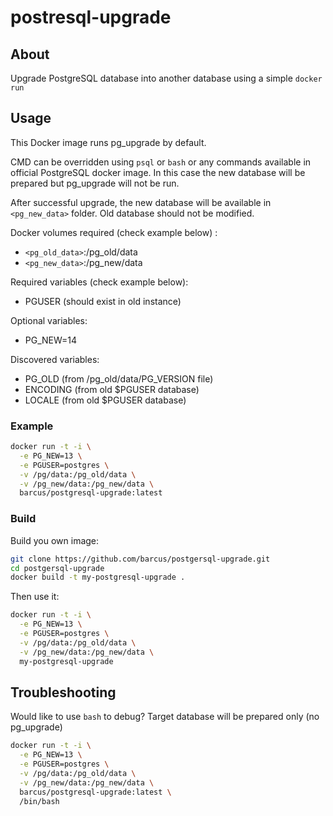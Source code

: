 # postresql-upgrade

## About

Upgrade PostgreSQL database into another database using a simple `docker run`

## Usage

This Docker image runs pg_upgrade by default.

CMD can be overridden using `psql` or `bash` or any commands available in
official PostgreSQL docker image. In this case the new database will be
prepared but pg_upgrade will not be run.

After successful upgrade, the new database will be available in `<pg_new_data>`
folder. Old database should not be modified.

Docker volumes required (check example below) :

* `<pg_old_data>`:/pg_old/data
* `<pg_new_data>`:/pg_new/data

Required variables (check example below):

* PGUSER (should exist in old instance)

Optional variables:

* PG_NEW=14

Discovered variables:

* PG_OLD (from /pg_old/data/PG_VERSION file)
* ENCODING (from old $PGUSER database)
* LOCALE (from old $PGUSER database)

### Example

```bash
docker run -t -i \
  -e PG_NEW=13 \
  -e PGUSER=postgres \
  -v /pg/data:/pg_old/data \
  -v /pg_new/data:/pg_new/data \
  barcus/postgresql-upgrade:latest
```

### Build

Build you own image:

```bash
git clone https://github.com/barcus/postgersql-upgrade.git
cd postgersql-upgrade
docker build -t my-postgresql-upgrade .
```

Then use it:

```bash
docker run -t -i \
  -e PG_NEW=13 \
  -e PGUSER=postgres \
  -v /pg/data:/pg_old/data \
  -v /pg_new/data:/pg_new/data \
  my-postgresql-upgrade
```

## Troubleshooting

Would like to use `bash` to debug? Target database will be prepared only (no pg_upgrade)

```bash
docker run -t -i \
  -e PG_NEW=13 \
  -e PGUSER=postgres \
  -v /pg/data:/pg_old/data \
  -v /pg_new/data:/pg_new/data \
  barcus/postgresql-upgrade:latest \
  /bin/bash
```

